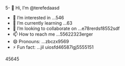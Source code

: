 5- 👋 Hi, I’m @terefedaasd
- 👀 I’m interested in ...546
- 🌱 I’m currently learning ...63
- 💞️ I’m looking to collaborate on ...e78rerdsf8552sdf
- 📫 How to reach me ...55622323erger
- 😄 Pronouns: ...zbczx9569
- ⚡ Fun fact: ...jil
uiosfd46587lgj5555151
<!---s555555dgf474485
--->
45645
